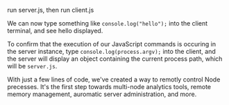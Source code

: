 run server.js, then run client.js

We can now type something like `console.log("hello");` into the client terminal,
and see hello displayed.

To confirm that the execution of our JavaScript commands is occuring in the
server instance, type `console.log(process.argv);` into the client, and the server
will display an object containing the current process path, which will be `server.js`.

With just a few lines of code, we've created a way to remotly control Node precesses.
It's the first step towards multi-node analytics tools, remote memory management,
auromatic server administration, and more.